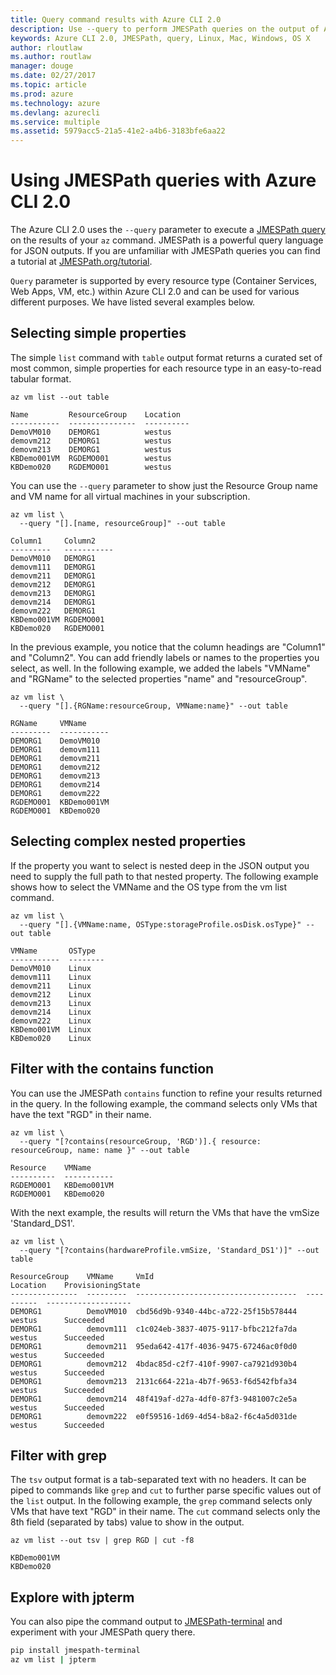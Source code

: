 ```yaml
---
title: Query command results with Azure CLI 2.0
description: Use --query to perform JMESPath queries on the output of Azure CLI 2.0 commands.
keywords: Azure CLI 2.0, JMESPath, query, Linux, Mac, Windows, OS X
author: rloutlaw
ms.author: routlaw
manager: douge
ms.date: 02/27/2017
ms.topic: article
ms.prod: azure
ms.technology: azure
ms.devlang: azurecli
ms.service: multiple
ms.assetid: 5979acc5-21a5-41e2-a4b6-3183bfe6aa22
---
```


# Using JMESPath queries with Azure CLI 2.0

The Azure CLI 2.0 uses the `--query` parameter to execute a [JMESPath query](http://jmespath.org) on the results of your `az` command. JMESPath is a powerful query language for JSON outputs.  If you are unfamiliar with JMESPath queries you can find a tutorial at [JMESPath.org/tutorial](http://JMESPath.org/tutorial.html).

`Query` parameter is supported by every resource type (Container Services, Web Apps, VM, etc.) within Azure CLI 2.0 and can be used for various different purposes.  We have listed several examples below.

## Selecting simple properties

The simple `list` command with `table` output format returns a curated set of most common, simple properties for each resource type in an easy-to-read tabular format.

```azurecli-interactive
az vm list --out table
```

```
Name         ResourceGroup    Location
-----------  ---------------  ----------
DemoVM010    DEMORG1          westus
demovm212    DEMORG1          westus
demovm213    DEMORG1          westus
KBDemo001VM  RGDEMO001        westus
KBDemo020    RGDEMO001        westus
```

You can use the `--query` parameter to show just the Resource Group name and VM name for all virtual machines in your subscription.

```azurecli-interactive
az vm list \
  --query "[].[name, resourceGroup]" --out table
```

```
Column1     Column2
---------   -----------
DemoVM010   DEMORG1
demovm111   DEMORG1
demovm211   DEMORG1
demovm212   DEMORG1
demovm213   DEMORG1
demovm214   DEMORG1
demovm222   DEMORG1
KBDemo001VM RGDEMO001
KBDemo020   RGDEMO001
```

In the previous example, you notice that the column headings are "Column1" and "Column2".  You can add friendly labels or names to the properties you select, as well.  In the following example, we added the labels "VMName" and "RGName" to the selected properties "name" and "resourceGroup".


```azurecli-interactive
az vm list \
  --query "[].{RGName:resourceGroup, VMName:name}" --out table
```

```
RGName     VMName
---------  -----------
DEMORG1    DemoVM010
DEMORG1    demovm111
DEMORG1    demovm211
DEMORG1    demovm212
DEMORG1    demovm213
DEMORG1    demovm214
DEMORG1    demovm222
RGDEMO001  KBDemo001VM
RGDEMO001  KBDemo020
```

## Selecting complex nested properties

If the property you want to select is nested deep in the JSON output you need to supply the full path to that nested property. The following example shows how to select the VMName and the OS type from the vm list command.

```azurecli-interactive
az vm list \
  --query "[].{VMName:name, OSType:storageProfile.osDisk.osType}" --out table
```

```
VMName       OSType
-----------  --------
DemoVM010    Linux
demovm111    Linux
demovm211    Linux
demovm212    Linux
demovm213    Linux
demovm214    Linux
demovm222    Linux
KBDemo001VM  Linux
KBDemo020    Linux
```

## Filter with the contains function

You can use the JMESPath `contains` function to refine your results returned in the query.
In the following example, the command selects only VMs that have the text "RGD" in their name.

```azurecli-interactive
az vm list \
  --query "[?contains(resourceGroup, 'RGD')].{ resource: resourceGroup, name: name }" --out table
```

```
Resource    VMName
----------  -----------
RGDEMO001   KBDemo001VM
RGDEMO001   KBDemo020
```

With the next example, the results will return the VMs that have the vmSize 'Standard_DS1'.

```azurecli-interactive
az vm list \
  --query "[?contains(hardwareProfile.vmSize, 'Standard_DS1')]" --out table
```

```
ResourceGroup    VMName     VmId                                  Location    ProvisioningState
---------------  ---------  ------------------------------------  ----------  -------------------
DEMORG1          DemoVM010  cbd56d9b-9340-44bc-a722-25f15b578444  westus      Succeeded
DEMORG1          demovm111  c1c024eb-3837-4075-9117-bfbc212fa7da  westus      Succeeded
DEMORG1          demovm211  95eda642-417f-4036-9475-67246ac0f0d0  westus      Succeeded
DEMORG1          demovm212  4bdac85d-c2f7-410f-9907-ca7921d930b4  westus      Succeeded
DEMORG1          demovm213  2131c664-221a-4b7f-9653-f6d542fbfa34  westus      Succeeded
DEMORG1          demovm214  48f419af-d27a-4df0-87f3-9481007c2e5a  westus      Succeeded
DEMORG1          demovm222  e0f59516-1d69-4d54-b8a2-f6c4a5d031de  westus      Succeeded
```

## Filter with grep

The `tsv` output format is a tab-separated text with no headers. It can be piped to commands like `grep` and `cut` to further parse specific values out of the `list` output. In the following example, the `grep` command selects only VMs that have text "RGD" in their name.  The `cut` command selects only the 8th field (separated by tabs) value to show in the output.

```azurecli-interactive
az vm list --out tsv | grep RGD | cut -f8
```

```
KBDemo001VM
KBDemo020
```

## Explore with jpterm

You can also pipe the command output to [JMESPath-terminal](https://github.com/jmespath/jmespath.terminal)
and experiment with your JMESPath query there.

```bash
pip install jmespath-terminal
az vm list | jpterm
```

